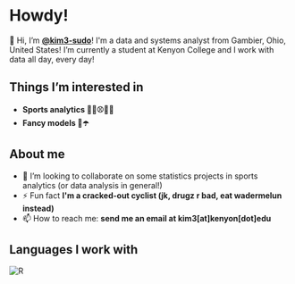 # Howdy!

👋 Hi, I’m **[@kim3-sudo](https://github.com/kim3-sudo)**! I'm a data and systems analyst from Gambier, Ohio, United States! I’m currently a student at Kenyon College and I work with data all day, every day!

## Things I’m interested in
- **Sports analytics 🚴‍♂️⚾🏈🥍**
- **Fancy models 🌲☂️**

## About me
- 💞️ I’m looking to collaborate on some statistics projects in sports analytics (or data analysis in general!)
- ⚡ Fun fact **I'm a cracked-out cyclist (jk, drugz r bad, eat wadermelun instead)**
- 📫 How to reach me: **send me an email at kim3[at]kenyon[dot]edu**

## Languages I work with
<p>
  <img alt="R" src="https://img.shields.io/badge/-React-45b8d8?style=flat-square&logo=react&logoColor=white" />
</p>


<!---
kim3-sudo/kim3-sudo is a ✨ special ✨ repository because its `README.md` (this file) appears on your GitHub profile.
You can click the Preview link to take a look at your changes.
--->
